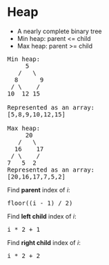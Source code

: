 # Heap
* A nearly complete binary tree
* Min heap: parent <= child
* Max heap: parent >= child

<pre>
Min heap:
     5
   /   \
  8      9
 / \    /
10  12 15

Represented as an array:
[5,8,9,10,12,15]

Max heap:
     20
   /   \
  16    17
 / \    /
7   5  2
Represented as an array:
[20,16,17,7,5,2]
</pre>

Find **parent** index of *i*:
<pre>
floor((i - 1) / 2)
</pre>

Find **left child** index of *i*:
<pre>
i * 2 + 1
</pre>

Find **right child** index of *i*:
<pre>
i * 2 + 2
</pre>